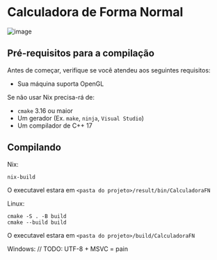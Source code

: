 # Calculadora de Forma Normal

![image](https://user-images.githubusercontent.com/87790842/159117430-b97e0034-1605-45c2-bdec-448a1e37eaeb.png)

## Pré-requisitos para a compilação

Antes de começar, verifique se você atendeu aos seguintes requisitos:
* Sua máquina suporta OpenGL

Se não usar Nix precisa-rá de: 
* `cmake` 3.16 ou maior 
* Um gerador (Ex. `make`, `ninja`, `Visual Studio`)
* Um compilador de C++ 17

## Compilando

Nix:

```
nix-build
```
O executavel estara em `<pasta do projeto>/result/bin/CalculadoraFN`


Linux:

```
cmake -S . -B build
cmake --build build
```
O executavel estara em `<pasta do projeto>/build/CalculadoraFN`


Windows:
// TODO: UTF-8 + MSVC = pain


